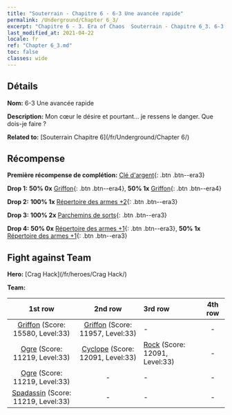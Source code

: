 ```yaml
---
title: "Souterrain - Chapitre 6 - 6-3 Une avancée rapide"
permalink: /Underground/Chapter 6_3/
excerpt: "Chapitre 6 - 3. Era of Chaos  Souterrain - Chapitre 6_3. 6-3 Une avancée rapide"
last_modified_at: 2021-04-22
locale: fr
ref: "Chapter 6_3.md"
toc: false
classes: wide
---
```


## Détails

 **Nom:** 6-3 Une avancée rapide

 **Description:** Mon cœur le désire et pourtant... je ressens le danger. Que dois-je faire ?

 **Related to:** [Souterrain Chapitre 6](/fr/Underground/Chapter 6/)

## Récompense

 **Première récompense de complétion:** [Clé d'argent](/ItemsFR/con_693/){: .btn .btn--era3}

 **Drop 1:** **50% 0x** [Griffon](/ItemsFR/unt_192/){: .btn .btn--era4}, **50% 1x** [Griffon](/ItemsFR/unt_192/){: .btn .btn--era4}

 **Drop 2:** **100% 1x** [Répertoire des armes +2](/ItemsFR/mat_32/){: .btn .btn--era3}

 **Drop 3:** **100% 2x** [Parchemins de sorts](/ItemsFR/con_694/){: .btn .btn--era3}

 **Drop 4:** **50% 0x** [Répertoire des armes +1](/ItemsFR/mat_25/){: .btn .btn--era3}, **50% 1x** [Répertoire des armes +1](/ItemsFR/mat_25/){: .btn .btn--era3}


## Fight against Team
 **Hero:** [Crag Hack](/fr/heroes/Crag Hack/)

 **Team:**


  | 1st row | 2nd row | 3rd row | 4th row |
  |:----:|:----:|:----|:----:|
  | [Griffon](/fr/units/Griffin/) (Score: 15580, Level:33)  | [Griffon](/fr/units/Griffin/) (Score: 11957, Level:33)  | - | - |
  | [Ogre](/fr/units/Ogre/) (Score: 11219, Level:33)  | [Cyclope](/fr/units/Cyclops/) (Score: 12091, Level:33)  | [Rock](/fr/units/Roc/) (Score: 12091, Level:33)  | - |
  | [Ogre](/fr/units/Ogre/) (Score: 11219, Level:33)  | - | - | - |
  | [Spadassin](/fr/units/Swordsman/) (Score: 11219, Level:33)  | - | - | - |


